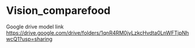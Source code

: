 # Vision_comparefood
Google drive model link
https://drive.google.com/drive/folders/1qnR4RM0jyLzkcHvdta0LnWFTjpNhwcQ1?usp=sharing
